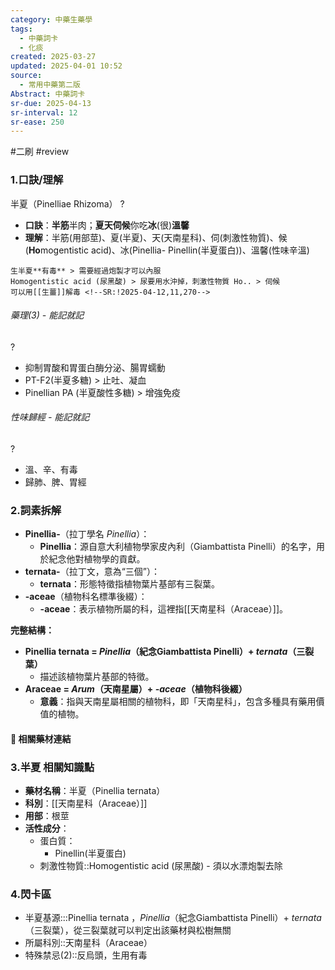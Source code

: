 ```yaml
---
category: 中藥生藥學
tags:
  - 中藥詞卡
  - 化痰
created: 2025-03-27
updated: 2025-04-01 10:52
source:
  - 常用中藥第二版
Abstract: 中藥詞卡
sr-due: 2025-04-13
sr-interval: 12
sr-ease: 250
---
```

#二刷  #review 

### 1.口訣/理解
半夏（Pinelliae Rhizoma）
?
- **口訣**：**半筋**半肉；**夏天伺候**你吃**冰**(很)**溫馨**
- **理解**：半筋(用部莖)、夏(半夏)、天(天南星科)、伺(刺激性物質)、候(**Ho**mogentistic acid)、冰(Pinellia- Pinellin(半夏蛋白))、溫馨(性味辛溫)
> 
	生半夏**有毒** > 需要經過炮製才可以內服
	Homogentistic acid (尿黑酸) > 尿要用水沖掉，刺激性物質 Ho.. > 伺候
	可以用[[生薑]]解毒 <!--SR:!2025-04-12,11,270-->

###### 藥理(3) - 能記就記
?
- 抑制胃酸和胃蛋白酶分泌、腸胃蠕動
- PT-F2(半夏多糖) > 止吐、凝血
- Pinellian PA (半夏酸性多糖) > 增強免疫 <!--SR:!2025-04-02,1,210-->

###### 性味歸經 - 能記就記
?
- 溫、辛、有毒
- 歸肺、脾、胃經 <!--SR:!2025-04-04,3,250-->



### 2.詞素拆解
- **Pinellia-**（拉丁學名 *Pinellia*）：
  - **Pinellia**：源自意大利植物學家皮內利（Giambattista Pinelli）的名字，用於紀念他對植物學的貢獻。
- **ternata-**（拉丁文，意為“三個”）：
  - **ternata**：形態特徵指植物葉片基部有三裂葉。
- **-aceae**（植物科名標準後綴）：
  - **-aceae**：表示植物所屬的科，這裡指[[天南星科（Araceae）]]。

**完整結構：**
- **Pinellia ternata = *Pinellia*（紀念Giambattista Pinelli）+ *ternata*（三裂葉）**
  - 描述該植物葉片基部的特徵。
- **Araceae = *Arum*（天南星屬）+ *-aceae*（植物科後綴）**
  - **意義**：指與天南星屬相關的植物科，即「天南星科」，包含多種具有藥用價值的植物。 



#### 📌 相關藥材連結






### 3.半夏 相關知識點

- **藥材名稱**：半夏（Pinellia ternata）
- **科別**：[[天南星科（Araceae）]]
- **用部**：根莖
- **活性成分**：
	- 蛋白質：
		- Pinellin(半夏蛋白)
	- 刺激性物質::Homogentistic acid (尿黑酸) - 須以水漂炮製去除 <!--SR:!2025-04-16,15,290-->


### 4.閃卡區

- 半夏基源:::Pinellia ternata ，*Pinellia*（紀念Giambattista Pinelli）+ *ternata*（三裂葉），從三裂葉就可以判定出該藥材與松樹無關 <!--SR:!2025-04-04,3,250!2025-04-03,2,230-->
- 所屬科別::天南星科（Araceae） <!--SR:!2025-04-16,15,290-->
- 特殊禁忌(2)::反烏頭，生用有毒 <!--SR:!2025-04-16,15,290-->
